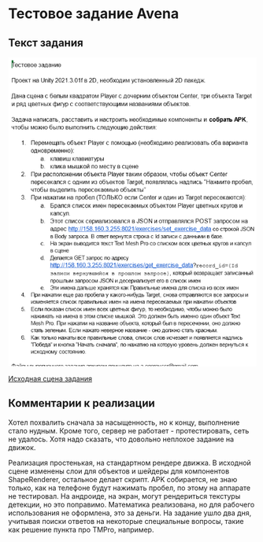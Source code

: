 # Тестовое задание Avena

## Текст задания

![](source.png)

[Исходная сцена задания](source_TestExercise.unity)

## Комментарии к реализации

Хотел похвалить сначала за насыщенность, но к концу, выполнение стало нудным. Кроме того, сервер не работает - протестировать, сеть не удалось. Хотя надо сказать, что довольно неплохое задание на движок.

Реализация простенькая, на стандартном рендере движка. В исходной сцене изменены слои для объектов и шейдеры для компонентов ShapeRenderer, остальное делает скрипт. APK собирается, не знаю только, как на телефоне будут нажимать пробел, по этому на аппарате не тестировал. На андроиде, на экран, могут рендериться текстуры детекции, но это поправимо. Математика реализована, но для рабочего использования не оформлена, это за деньги. На задание ушло два дня, учитывая поиски ответов на некоторые специальные вопросы, такие как решение пункта про TMPro, например.
